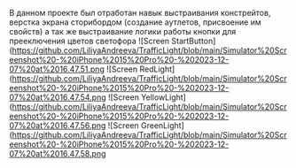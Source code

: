  В данном проекте был отработан навык выстраивания констрейтов, верстка экрана сторибордом (создание аутлетов, присвоение им свойств) а так же выстраивание логики работы кнопки для прееключения цветов светофора
![Screen StartButton](https://github.com/LiliyaAndreeva/TrafficLight/blob/main/Simulator%20Screenshot%20-%20iPhone%2015%20Pro%20-%202023-12-07%20at%2016.47.51.png
![Screen RedLight](https://github.com/LiliyaAndreeva/TrafficLight/blob/main/Simulator%20Screenshot%20-%20iPhone%2015%20Pro%20-%202023-12-07%20at%2016.47.54.png
![Screen YellowLight](https://github.com/LiliyaAndreeva/TrafficLight/blob/main/Simulator%20Screenshot%20-%20iPhone%2015%20Pro%20-%202023-12-07%20at%2016.47.56.png
![Screen GreenLight](https://github.com/LiliyaAndreeva/TrafficLight/blob/main/Simulator%20Screenshot%20-%20iPhone%2015%20Pro%20-%202023-12-07%20at%2016.47.58.png
